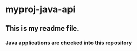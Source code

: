 # myproj-java-api
## This is my readme file.
### Java applications are checked into this repository
